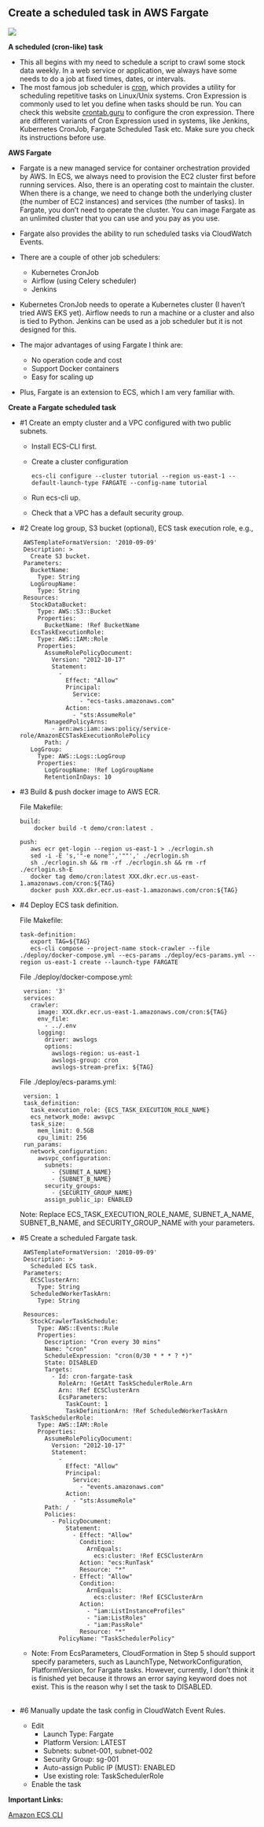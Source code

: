 ## Create a scheduled task in AWS Fargate

<img src="images/image1.jpeg" class="inline"/>
                        
**A scheduled (cron-like) task**
  
  - This all begins with my need to schedule a script to crawl some stock data weekly. In a web service or application, we always have some needs to do a job at   fixed times, dates, or intervals.
  - The most famous job scheduler is <a href="https://en.wikipedia.org/wiki/Cron">cron</a>, which provides a utility for scheduling repetitive tasks on Linux/Unix systems. Cron Expression is commonly used to let you define when tasks should be run. You can check this website <a href="https://crontab.guru/">crontab.guru</a> to configure the cron expression. There are different variants of Cron Expression used in systems, like Jenkins, Kubernetes CronJob, Fargate Scheduled Task etc. Make sure you check its instructions before use.

**AWS Fargate**

  - Fargate is a new managed service for container orchestration provided by AWS. In ECS, we always need to provision the EC2 cluster first before running services. Also, there is an operating cost to maintain the cluster. When there is a change, we need to change both the underlying cluster (the number of EC2 instances) and services (the number of tasks). In Fargate, you don’t need to operate the cluster. You can image Fargate as an unlimited cluster that you can use and you pay as you use.

  - Fargate also provides the ability to run scheduled tasks via CloudWatch Events.

  - There are a couple of other job schedulers:
      - Kubernetes CronJob
      - Airflow (using Celery scheduler)
      - Jenkins

  - Kubernetes CronJob needs to operate a Kubernetes cluster (I haven’t tried AWS EKS yet). Airflow needs to run a machine or a cluster and also is tied to Python. Jenkins can be used as a job scheduler but it is not designed for this.

  - The major advantages of using Fargate I think are:
      - No operation code and cost
      - Support Docker containers
      - Easy for scaling up

  - Plus, Fargate is an extension to ECS, which I am very familiar with.
  
**Create a Fargate scheduled task**

  - #1 Create an empty cluster and a VPC configured with two public subnets.
      - Install ECS-CLI first.

      - Create a cluster configuration
            
            ecs-cli configure --cluster tutorial --region us-east-1 --default-launch-type FARGATE --config-name tutorial

      - Run ecs-cli up.

      - Check that a VPC has a default security group.

  - #2 Create log group, S3 bucket (optional), ECS task execution role, e.g.,
  
         AWSTemplateFormatVersion: '2010-09-09'
         Description: >
           Create S3 bucket.
         Parameters:
           BucketName:
             Type: String
           LogGroupName:
             Type: String
         Resources:
           StockDataBucket:
             Type: AWS::S3::Bucket
             Properties:
               BucketName: !Ref BucketName
           EcsTaskExecutionRole:
             Type: AWS::IAM::Role
             Properties:
               AssumeRolePolicyDocument:
                 Version: "2012-10-17"
                 Statement:
                   -
                     Effect: "Allow"
                     Principal:
                       Service:
                         - "ecs-tasks.amazonaws.com"
                     Action:
                       - "sts:AssumeRole"
               ManagedPolicyArns:
                 - arn:aws:iam::aws:policy/service-role/AmazonECSTaskExecutionRolePolicy
               Path: /
           LogGroup:
             Type: AWS::Logs::LogGroup
             Properties:
               LogGroupName: !Ref LogGroupName
               RetentionInDays: 10

  - #3 Build & push docker image to AWS ECR.
    
    File Makefile:
    
        build:
            docker build -t demo/cron:latest .

        push:
           aws ecr get-login --region us-east-1 > ./ecrlogin.sh
           sed -i -E 's,'"-e none"','""',' ./ecrlogin.sh
           sh ./ecrlogin.sh && rm -rf ./ecrlogin.sh && rm -rf ./ecrlogin.sh-E
           docker tag demo/cron:latest XXX.dkr.ecr.us-east-1.amazonaws.com/cron:${TAG}
           docker push XXX.dkr.ecr.us-east-1.amazonaws.com/cron:${TAG}
           
  - #4 Deploy ECS task definition.
    
    File Makefile:    
    
        task-definition:
           export TAG=${TAG}
           ecs-cli compose --project-name stock-crawler --file ./deploy/docker-compose.yml --ecs-params ./deploy/ecs-params.yml --region us-east-1 create --launch-type FARGATE
           
    File ./deploy/docker-compose.yml:
    
         version: '3'
         services:
           crawler:
             image: XXX.dkr.ecr.us-east-1.amazonaws.com/cron:${TAG}
             env_file:
               - ../.env
             logging:
               driver: awslogs
               options: 
                 awslogs-region: us-east-1
                 awslogs-group: cron
                 awslogs-stream-prefix: ${TAG}

    File ./deploy/ecs-params.yml:
    
         version: 1
         task_definition:
           task_execution_role: {ECS_TASK_EXECUTION_ROLE_NAME}
           ecs_network_mode: awsvpc
           task_size:
             mem_limit: 0.5GB
             cpu_limit: 256
         run_params:
           network_configuration:
             awsvpc_configuration:
               subnets:
                 - {SUBNET_A_NAME}
                 - {SUBNET_B_NAME}
               security_groups:
                 - {SECURITY_GROUP_NAME}
               assign_public_ip: ENABLED
               
     Note: Replace ECS_TASK_EXECUTION_ROLE_NAME, SUBNET_A_NAME, SUBNET_B_NAME, and SECURITY_GROUP_NAME with your parameters.
     
  - #5 Create a scheduled Fargate task.

         AWSTemplateFormatVersion: '2010-09-09'
         Description: >
           Scheduled ECS task.
         Parameters:
           ECSClusterArn:
             Type: String
           ScheduledWorkerTaskArn:
             Type: String

         Resources:
           StockCrawlerTaskSchedule:
             Type: AWS::Events::Rule
             Properties:
               Description: "Cron every 30 mins"
               Name: "cron"
               ScheduleExpression: "cron(0/30 * * * ? *)"
               State: DISABLED
               Targets:
                 - Id: cron-fargate-task
                   RoleArn: !GetAtt TaskSchedulerRole.Arn
                   Arn: !Ref ECSClusterArn
                   EcsParameters:
                     TaskCount: 1
                     TaskDefinitionArn: !Ref ScheduledWorkerTaskArn
           TaskSchedulerRole:
             Type: AWS::IAM::Role
             Properties:
               AssumeRolePolicyDocument:
                 Version: "2012-10-17"
                 Statement:
                   -
                     Effect: "Allow"
                     Principal:
                       Service:
                         - "events.amazonaws.com"
                     Action:
                       - "sts:AssumeRole"
               Path: /
               Policies:
                 - PolicyDocument:
                     Statement:
                       - Effect: "Allow"
                         Condition:
                           ArnEquals:
                             ecs:cluster: !Ref ECSClusterArn
                         Action: "ecs:RunTask"
                         Resource: "*"
                       - Effect: "Allow"
                         Condition:
                           ArnEquals:
                             ecs:cluster: !Ref ECSClusterArn
                         Action:
                           - "iam:ListInstanceProfiles"
                           - "iam:ListRoles"
                           - "iam:PassRole"
                         Resource: "*"
                   PolicyName: "TaskSchedulerPolicy"          

    - Note: From EcsParameters, CloudFormation in Step 5 should support specify parameters, such as LaunchType, NetworkConfiguration, PlatformVersion, for Fargate tasks. However, currently, I don’t think it is finished yet because it throws an error saying keyword does not exist. This is the reason why I set the task to DISABLED.
    <br>
  - #6 Manually update the task config in CloudWatch Event Rules.
    - Edit
      - Launch Type: Fargate
      - Platform Version: LATEST
      - Subnets: subnet-001, subnet-002
      - Security Group: sg-001
      - Auto-assign Public IP (MUST): ENABLED
      - Use existing role: TaskSchedulerRole
    - Enable the task
      
**Important Links:**

<a href="https://docs.aws.amazon.com/AmazonECS/latest/developerguide/ecs-cli-tutorial-fargate.html">Amazon ECS CLI</a>

